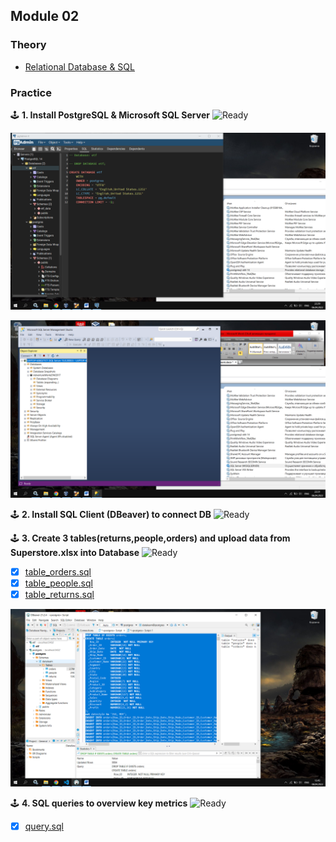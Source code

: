 ## Module 02

### Theory
- [Relational Database & SQL](https://github.com/KTurau/DataLearn/blob/main/Module02/Module02-Theory.md) 

### Practice

🕹 **1. Install PostgreSQL & Microsoft SQL Server** ![Ready](https://img.shields.io/badge/-ready-green)

![PostgreSQL](https://github.com/KTurau/DataLearn/blob/main/Module02/Setup%20PostgreSQL.png)

![MSFT SQL Server](https://github.com/KTurau/DataLearn/blob/main/Module02/Setup%20MSFT%20SQL%20Server.png)

🕹 **2. Install SQL Client (DBeaver) to connect DB** ![Ready](https://img.shields.io/badge/-ready-green) 

🕹 **3. Create 3 tables(returns,people,orders) and upload data from Superstore.xlsx into Database** ![Ready](https://img.shields.io/badge/-ready-green)

- [x] [table_orders.sql](https://github.com/KTurau/DataLearn/blob/main/Module02/table_orders.sql)
- [x] [table_people.sql](https://github.com/KTurau/DataLearn/blob/main/Module02/table_people.sql)
- [x] [table_returns.sql](https://github.com/KTurau/DataLearn/blob/main/Module02/table_returns.sql)

![Upload data DBeaver](https://github.com/KTurau/DataLearn/blob/main/Module02/Upload%20data%20DBeaver.png)

🕹 **4. SQL queries to overview key metrics** ![Ready](https://img.shields.io/badge/-ready-green) 

- [x] [query.sql](https://github.com/KTurau/DataLearn/blob/main/Module02/query.sql)
